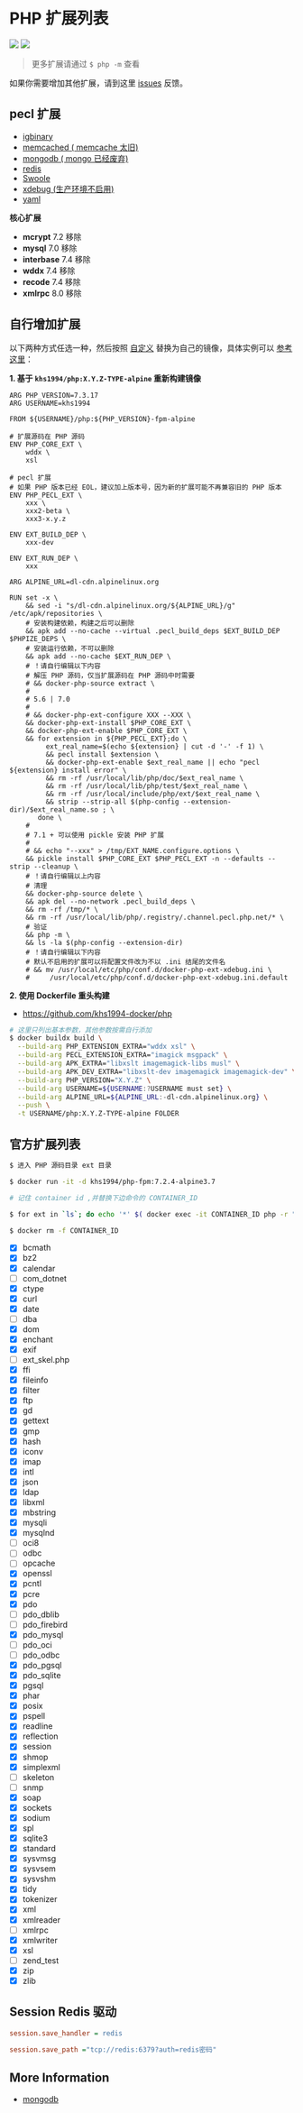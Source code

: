 # PHP 扩展列表

[![](https://img.shields.io/badge/AD-%E8%85%BE%E8%AE%AF%E4%BA%91%E5%AE%B9%E5%99%A8%E6%9C%8D%E5%8A%A1-blue.svg)](https://cloud.tencent.com/act/cps/redirect?redirect=10058&cps_key=3a5255852d5db99dcd5da4c72f05df61) [![](https://img.shields.io/badge/Support-%E8%85%BE%E8%AE%AF%E4%BA%91%E8%87%AA%E5%AA%92%E4%BD%93-brightgreen.svg)](https://cloud.tencent.com/developer/support-plan?invite_code=13vokmlse8afh)

> 更多扩展请通过 `$ php -m` 查看

如果你需要增加其他扩展，请到这里 [issues](https://github.com/khs1994-docker/lnmp/issues/63) 反馈。

## pecl 扩展

* [igbinary](http://pecl.php.net/package/igbinary)
* [memcached ( memcache 太旧)](https://pecl.php.net/package/memcached)
* [mongodb ( mongo 已经废弃)](https://pecl.php.net/package/mongodb)
* [redis](https://pecl.php.net/package/redis)
* [Swoole](http://pecl.php.net/package/swoole)
* [xdebug (生产环境不启用)](https://pecl.php.net/package/xdebug)
* [yaml](http://pecl.php.net/package/yaml)

**核心扩展**

* **mcrypt** 7.2 移除
* **mysql** 7.0 移除
* **interbase** 7.4 移除
* **wddx** 7.4 移除
* **recode** 7.4 移除
* **xmlrpc** 8.0 移除

## 自行增加扩展

以下两种方式任选一种，然后按照 [自定义](custom.md) 替换为自己的镜像，具体实例可以 [参考这里](https://github.com/khs1994-docker/php/tree/master/custom)：

**1. 基于 `khs1994/php:X.Y.Z-TYPE-alpine` 重新构建镜像**

```docker
ARG PHP_VERSION=7.3.17
ARG USERNAME=khs1994

FROM ${USERNAME}/php:${PHP_VERSION}-fpm-alpine

# 扩展源码在 PHP 源码
ENV PHP_CORE_EXT \
    wddx \
    xsl

# pecl 扩展
# 如果 PHP 版本已经 EOL，建议加上版本号，因为新的扩展可能不再兼容旧的 PHP 版本
ENV PHP_PECL_EXT \
    xxx \
    xxx2-beta \
    xxx3-x.y.z

ENV EXT_BUILD_DEP \
    xxx-dev

ENV EXT_RUN_DEP \
    xxx

ARG ALPINE_URL=dl-cdn.alpinelinux.org

RUN set -x \
    && sed -i "s/dl-cdn.alpinelinux.org/${ALPINE_URL}/g" /etc/apk/repositories \
    # 安装构建依赖，构建之后可以删除
    && apk add --no-cache --virtual .pecl_build_deps $EXT_BUILD_DEP $PHPIZE_DEPS \
    # 安装运行依赖，不可以删除
    && apk add --no-cache $EXT_RUN_DEP \
    # ！请自行编辑以下内容
    # 解压 PHP 源码，仅当扩展源码在 PHP 源码中时需要
    # && docker-php-source extract \
    #
    # 5.6 | 7.0
    #
    # && docker-php-ext-configure XXX --XXX \
    && docker-php-ext-install $PHP_CORE_EXT \
    && docker-php-ext-enable $PHP_CORE_EXT \
    && for extension in ${PHP_PECL_EXT};do \
         ext_real_name=$(echo ${extension} | cut -d '-' -f 1) \
         && pecl install $extension \
         && docker-php-ext-enable $ext_real_name || echo "pecl ${extension} install error" \
         && rm -rf /usr/local/lib/php/doc/$ext_real_name \
         && rm -rf /usr/local/lib/php/test/$ext_real_name \
         && rm -rf /usr/local/include/php/ext/$ext_real_name \
         && strip --strip-all $(php-config --extension-dir)/$ext_real_name.so ; \
       done \
    #
    # 7.1 + 可以使用 pickle 安装 PHP 扩展
    #
    # && echo "--xxx" > /tmp/EXT_NAME.configure.options \
    && pickle install $PHP_CORE_EXT $PHP_PECL_EXT -n --defaults --strip --cleanup \
    # ！请自行编辑以上内容
    # 清理
    && docker-php-source delete \
    && apk del --no-network .pecl_build_deps \
    && rm -rf /tmp/* \
    && rm -rf /usr/local/lib/php/.registry/.channel.pecl.php.net/* \
    # 验证
    && php -m \
    && ls -la $(php-config --extension-dir)
    # ！请自行编辑以下内容
    # 默认不启用的扩展可以将配置文件改为不以 .ini 结尾的文件名
    # && mv /usr/local/etc/php/conf.d/docker-php-ext-xdebug.ini \
    #     /usr/local/etc/php/conf.d/docker-php-ext-xdebug.ini.default
```

**2. 使用 Dockerfile 重头构建**

* https://github.com/khs1994-docker/php

```bash
# 这里只列出基本参数，其他参数按需自行添加
$ docker buildx build \
  --build-arg PHP_EXTENSION_EXTRA="wddx xsl" \
  --build-arg PECL_EXTENSION_EXTRA="imagick msgpack" \
  --build-arg APK_EXTRA="libxslt imagemagick-libs musl" \
  --build-arg APK_DEV_EXTRA="libxslt-dev imagemagick imagemagick-dev" \
  --build-arg PHP_VERSION="X.Y.Z" \
  --build-arg USERNAME=${USERNAME:?USERNAME must set} \
  --build-arg ALPINE_URL=${ALPINE_URL:-dl-cdn.alpinelinux.org} \
  --push \
  -t USERNAME/php:X.Y.Z-TYPE-alpine FOLDER
```

## 官方扩展列表

```bash
$ 进入 PHP 源码目录 ext 目录

$ docker run -it -d khs1994/php-fpm:7.2.4-alpine3.7

# 记住 container id ,并替换下边命令的 CONTAINER_ID

$ for ext in `ls`; do echo '*' $( docker exec -it CONTAINER_ID php -r "if(extension_loaded('$ext')){echo '[x] $ext';}else{echo '[ ] $ext';}" ); done

$ docker rm -f CONTAINER_ID
```

* [x] bcmath
* [x] bz2
* [x] calendar
* [ ] com_dotnet
* [x] ctype
* [x] curl
* [x] date
* [ ] dba
* [x] dom
* [x] enchant
* [x] exif
* [ ] ext_skel.php
* [x] ffi
* [x] fileinfo
* [x] filter
* [x] ftp
* [x] gd
* [x] gettext
* [x] gmp
* [x] hash
* [x] iconv
* [x] imap
* [x] intl
* [x] json
* [x] ldap
* [x] libxml
* [x] mbstring
* [x] mysqli
* [x] mysqlnd
* [ ] oci8
* [ ] odbc
* [ ] opcache
* [x] openssl
* [x] pcntl
* [x] pcre
* [x] pdo
* [ ] pdo_dblib
* [ ] pdo_firebird
* [x] pdo_mysql
* [ ] pdo_oci
* [ ] pdo_odbc
* [x] pdo_pgsql
* [x] pdo_sqlite
* [x] pgsql
* [x] phar
* [x] posix
* [x] pspell
* [x] readline
* [x] reflection
* [x] session
* [x] shmop
* [x] simplexml
* [ ] skeleton
* [ ] snmp
* [x] soap
* [x] sockets
* [x] sodium
* [x] spl
* [x] sqlite3
* [x] standard
* [x] sysvmsg
* [x] sysvsem
* [x] sysvshm
* [x] tidy
* [x] tokenizer
* [x] xml
* [x] xmlreader
* [ ] xmlrpc
* [x] xmlwriter
* [x] xsl
* [ ] zend_test
* [x] zip
* [x] zlib

## Session Redis 驱动

```ini
session.save_handler = redis

session.save_path ="tcp://redis:6379?auth=redis密码"
```

## More Information

* [mongodb](https://github.com/mongodb/mongo-php-driver)
